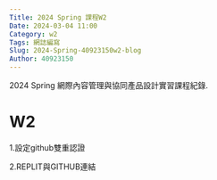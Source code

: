 ```yaml
---
Title: 2024 Spring 課程W2
Date: 2024-03-04 11:00
Category: w2
Tags: 網誌編寫
Slug: 2024-Spring-40923150w2-blog
Author: 40923150
---
```


2024 Spring 網際內容管理與協同產品設計實習課程紀錄.

<!-- PELICAN_END_SUMMARY -->

# W2
1.設定github雙重認證

2.REPLIT與GITHUB連結
